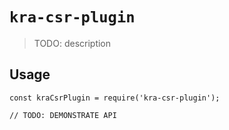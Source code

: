 # `kra-csr-plugin`

> TODO: description

## Usage

```
const kraCsrPlugin = require('kra-csr-plugin');

// TODO: DEMONSTRATE API
```
